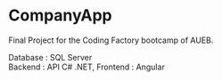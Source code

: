 # CompanyApp

Final Project for the Coding Factory bootcamp of AUEB.

Database : SQL Server <br>
Backend : API C# .NET, 
Frontend : Angular

